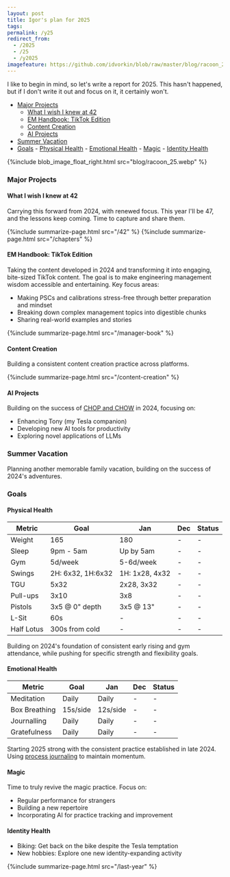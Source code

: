 ```yaml
---
layout: post
title: Igor's plan for 2025
tags:
permalink: /y25
redirect_from:
  - /2025
  - /25
  - /y2025
imagefeature: https://github.com/idvorkin/blob/raw/master/blog/racoon_25.webp
---
```


I like to begin in mind, so let's write a report for 2025. This hasn't happened, but if I don't write it out and focus on it, it certainly won't.

<!-- prettier-ignore-start -->
<!-- vim-markdown-toc-start -->

- [Major Projects](#major-projects)
  - [What I wish I knew at 42](#what-i-wish-i-knew-at-42)
  - [EM Handbook: TikTok Edition](#em-handbook-tiktok-edition)
  - [Content Creation](#content-creation)
  - [AI Projects](#ai-projects)
- [Summer Vacation](#summer-vacation)
- [Goals](#goals) - [Physical Health](#physical-health) - [Emotional Health](#emotional-health) - [Magic](#magic) - [Identity Health](#identity-health)
  <!-- vim-markdown-toc-end -->
  <!-- prettier-ignore-end -->

{%include blob_image_float_right.html src="blog/racoon_25.webp" %}

### Major Projects

#### What I wish I knew at 42

Carrying this forward from 2024, with renewed focus. This year I'll be 47, and the lessons keep coming. Time to capture and share them.

{%include summarize-page.html src="/42" %}
{%include summarize-page.html src="/chapters" %}

#### EM Handbook: TikTok Edition

Taking the content developed in 2024 and transforming it into engaging, bite-sized TikTok content. The goal is to make engineering management wisdom accessible and entertaining. Key focus areas:

- Making PSCs and calibrations stress-free through better preparation and mindset
- Breaking down complex management topics into digestible chunks
- Sharing real-world examples and stories

{%include summarize-page.html src="/manager-book" %}

#### Content Creation

Building a consistent content creation practice across platforms.

{%include summarize-page.html src="/content-creation" %}

#### AI Projects

Building on the success of [CHOP and CHOW](/chop) in 2024, focusing on:

- Enhancing Tony (my Tesla companion)
- Developing new AI tools for productivity
- Exploring novel applications of LLMs

### Summer Vacation

Planning another memorable family vacation, building on the success of 2024's adventures.

### Goals

#### Physical Health

| Metric     | Goal              | Jan            | Dec | Status |
| ---------- | ----------------- | -------------- | --- | ------ |
| Weight     | 165               | 180            | -   | -      |
| Sleep      | 9pm - 5am         | Up by 5am      | -   | -      |
| Gym        | 5d/week           | 5-6d/week      | -   | -      |
| Swings     | 2H: 6x32, 1H:6x32 | 1H: 1x28, 4x32 | -   | -      |
| TGU        | 5x32              | 2x28, 3x32     | -   | -      |
| Pull-ups   | 3x10              | 3x8            | -   | -      |
| Pistols    | 3x5 @ 0" depth    | 3x5 @ 13"      | -   | -      |
| L-Sit      | 60s               | -              | -   | -      |
| Half Lotus | 300s from cold    | -              | -   | -      |

Building on 2024's foundation of consistent early rising and gym attendance, while pushing for specific strength and flexibility goals.

#### Emotional Health

| Metric        | Goal     | Jan      | Dec | Status |
| ------------- | -------- | -------- | --- | ------ |
| Meditation    | Daily    | Daily    | -   | -      |
| Box Breathing | 15s/side | 12s/side | -   | -      |
| Journalling   | Daily    | Daily    | -   | -      |
| Gratefulness  | Daily    | Daily    | -   | -      |

Starting 2025 strong with the consistent practice established in late 2024. Using [process journaling](/process-journal) to maintain momentum.

#### Magic

Time to truly revive the magic practice. Focus on:

- Regular performance for strangers
- Building a new repertoire
- Incorporating AI for practice tracking and improvement

#### Identity Health

- Biking: Get back on the bike despite the Tesla temptation
- New hobbies: Explore one new identity-expanding activity

{%include summarize-page.html src="/last-year" %}
